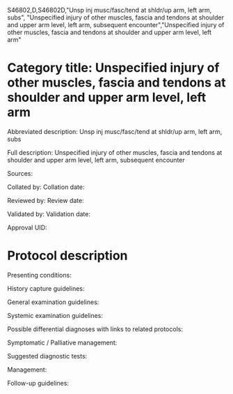 S46802,D,S46802D,"Unsp inj musc/fasc/tend at shldr/up arm, left arm, subs", "Unspecified injury of other muscles, fascia and tendons at shoulder and upper arm level, left arm, subsequent encounter","Unspecified injury of other muscles, fascia and tendons at shoulder and upper arm level, left arm"
# Category title: Unspecified injury of other muscles, fascia and tendons at shoulder and upper arm level, left arm

Abbreviated description: Unsp inj musc/fasc/tend at shldr/up arm, left arm, subs

Full description: Unspecified injury of other muscles, fascia and tendons at shoulder and upper arm level, left arm, subsequent encounter

Sources:

Collated by:
Collation date:

Reviewed by:
Review date:

Validated by:
Validation date:

Approval UID:

# Protocol description

Presenting conditions:

History capture guidelines:

General examination guidelines:

Systemic examination guidelines:

Possible differential diagnoses with links to related protocols:

Symptomatic / Palliative management:

Suggested diagnostic tests:

Management:

Follow-up guidelines:
